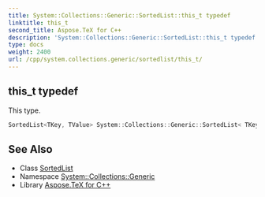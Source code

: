 ```yaml
---
title: System::Collections::Generic::SortedList::this_t typedef
linktitle: this_t
second_title: Aspose.TeX for C++
description: 'System::Collections::Generic::SortedList::this_t typedef. This type in C++.'
type: docs
weight: 2400
url: /cpp/system.collections.generic/sortedlist/this_t/
---
```

## this_t typedef


This type.

```cpp
SortedList<TKey, TValue> System::Collections::Generic::SortedList< TKey, TValue >::this_t
```

## See Also

* Class [SortedList](../)
* Namespace [System::Collections::Generic](../../)
* Library [Aspose.TeX for C++](../../../)
